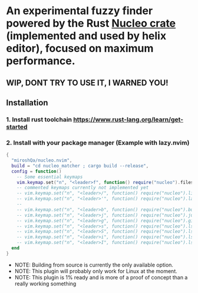 # An experimental fuzzy finder powered by the Rust [Nucleo crate](https://crates.io/crates/nucleo) (implemented and used by helix editor), focused on maximum performance.

## WIP, DONT TRY TO USE IT, I WARNED YOU!

## Installation 
### 1. Install rust toolchain https://www.rust-lang.org/learn/get-started

### 2. Install with your package manager (Example with lazy.nvim)

```lua
{
  "miroshQa/nucleo.nvim",
  build = "cd nucleo_matcher ; cargo build --release",
  config = function()
    -- Some essential keymaps
    vim.keymap.set("n", "<leader>f", function() require("nucleo").files() end )
    -- commented keymaps currently not implemented yet
    -- vim.keymap.set("n", "<leader>/", function() require("nucleo").live_grep() end )
    -- vim.keymap.set("n", "<leader>'", function() require("nucleo").last_picker() end )
    --
    -- vim.keymap.set("n", "<leader>b", function() require("nucleo").buffers() end )
    -- vim.keymap.set("n", "<leader>j", function() require("nucleo").jumplist() end )
    -- vim.keymap.set("n", "<leader>g", function() require("nucleo").git_changed() end )
    -- vim.keymap.set("n", "<leader>s", function() require("nucleo").lsp_symbols() end )
    -- vim.keymap.set("n", "<leader>S", function() require("nucleo").lsp_workspace_symbols() end )
    -- vim.keymap.set("n", "<leader>i", function() require("nucleo").lsp_diagnostics() end )
    -- vim.keymap.set("n", "<leader>I", function() require("nucleo").lsp_workspace_diagnostics() end )
  end
}

```
- NOTE: Building from source is currently the only available option.  
- NOTE: This plugin will probably only work for Linux at the moment.  
- NOTE: This plugin is 1% ready and is more of a proof of concept than a really working something  
